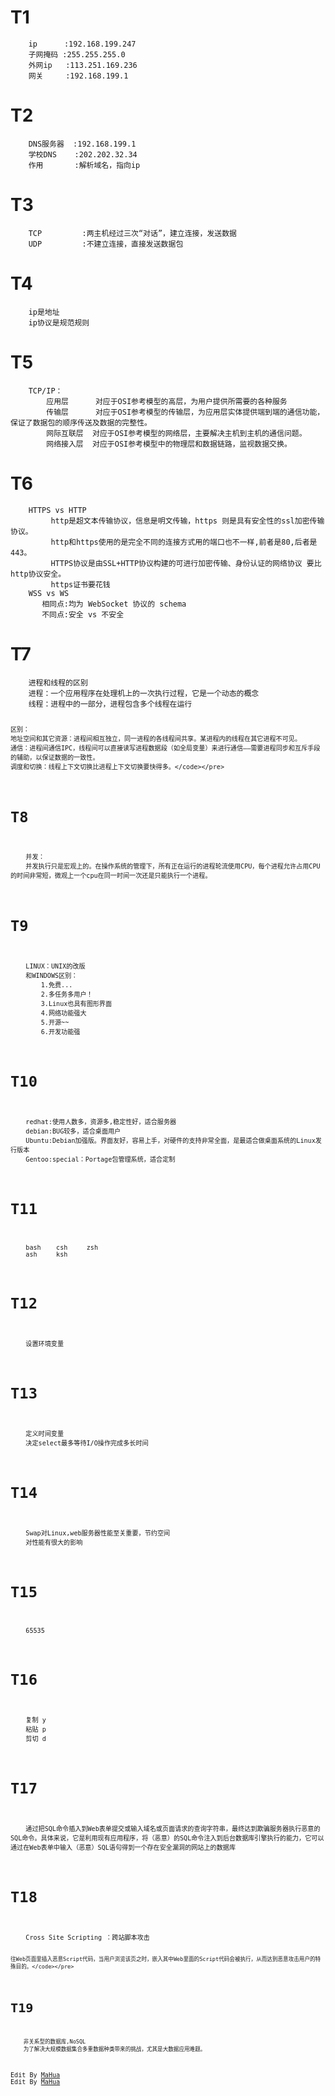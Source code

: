 <html lang="en"><head>
    <meta charset="UTF-8">
    <title></title>
<h1>T1</h1>
<pre><code>    ip      :192.168.199.247
    子网掩码 :255.255.255.0
    外网ip   :113.251.169.236
    网关     :192.168.199.1 </code></pre>
<h1>T2</h1>
<pre><code>    DNS服务器  :192.168.199.1
    学校DNS    :202.202.32.34
    作用       :解析域名，指向ip</code></pre>
<h1>T3</h1>
<pre><code>    TCP         :两主机经过三次“对话”，建立连接，发送数据
    UDP         :不建立连接，直接发送数据包</code></pre>
<h1>T4</h1>
<pre><code>    ip是地址 
    ip协议是规范规则</code></pre>
<h1>T5</h1>
<pre><code>    TCP/IP：
        应用层      对应于OSI参考模型的高层，为用户提供所需要的各种服务
        传输层      对应于OSI参考模型的传输层，为应用层实体提供端到端的通信功能，保证了数据包的顺序传送及数据的完整性。
        网际互联层  对应于OSI参考模型的网络层，主要解决主机到主机的通信问题。
        网络接入层  对应于OSI参考模型中的物理层和数据链路，监视数据交换。</code></pre>
<h1>T6</h1>
<pre><code>    HTTPS vs HTTP
         http是超文本传输协议，信息是明文传输，https 则是具有安全性的ssl加密传输协议。
         http和https使用的是完全不同的连接方式用的端口也不一样,前者是80,后者是443。
         HTTPS协议是由SSL+HTTP协议构建的可进行加密传输、身份认证的网络协议 要比http协议安全。 
         https证书要花钱
    WSS vs WS
       相同点:均为 WebSocket 协议的 schema
       不同点:安全 vs 不安全</code></pre>
<h1>T7</h1>
<pre><code>    进程和线程的区别
    进程：一个应用程序在处理机上的一次执行过程，它是一个动态的概念
    线程：进程中的一部分，进程包含多个线程在运行

    区别：
    地址空间和其它资源：进程间相互独立，同一进程的各线程间共享。某进程内的线程在其它进程不可见。
    通信：进程间通信IPC，线程间可以直接读写进程数据段（如全局变量）来进行通信——需要进程同步和互斥手段的辅助，以保证数据的一致性。
    调度和切换：线程上下文切换比进程上下文切换要快得多。</code></pre>
<h1>T8</h1>
<pre><code>    并发：
    并发执行只是宏观上的。在操作系统的管理下，所有正在运行的进程轮流使用CPU，每个进程允许占用CPU的时间非常短，微观上一个cpu在同一时间一次还是只能执行一个进程。</code></pre>
<h1>T9</h1>
<pre><code>    LINUX：UNIX的改版
    和WINDOWS区别：
        1.免费...
        2.多任务多用户！
        3.Linux也具有图形界面
        4.网络功能强大
        5.开源~~
        6.开发功能强</code></pre>
<h1>T10</h1>
<pre><code>    redhat:使用人数多，资源多,稳定性好，适合服务器
    debian:BUG较多，适合桌面用户
    Ubuntu:Debian加强版。界面友好，容易上手，对硬件的支持非常全面，是最适合做桌面系统的Linux发行版本
    Gentoo:special：Portage包管理系统，适合定制</code></pre>
<h1>T11</h1>
<pre><code>    bash    csh     zsh
    ash     ksh</code></pre>
<h1>T12</h1>
<pre><code>    设置环境变量</code></pre>
<h1>T13</h1>
<pre><code>    定义时间变量
    决定select最多等待I/O操作完成多长时间</code></pre>
<h1>T14</h1>
<pre><code>    Swap对Linux,web服务器性能至关重要，节约空间
    对性能有很大的影响</code></pre>
<h1>T15</h1>
<pre><code>    65535</code></pre>
<h1>T16</h1>
<pre><code>    复制 y
    粘贴 p
    剪切 d</code></pre>
<h1>T17</h1>
<pre><code>    通过把SQL命令插入到Web表单提交或输入域名或页面请求的查询字符串，最终达到欺骗服务器执行恶意的SQL命令。具体来说，它是利用现有应用程序，将（恶意）的SQL命令注入到后台数据库引擎执行的能力，它可以通过在Web表单中输入（恶意）SQL语句得到一个存在安全漏洞的网站上的数据库    </code></pre>
<h1>T18</h1>
<pre><code>    Cross Site Scripting ：跨站脚本攻击

    往Web页面里插入恶意Script代码，当用户浏览该页之时，嵌入其中Web里面的Script代码会被执行，从而达到恶意攻击用户的特殊目的。</code></pre>
<h1>T19</h1>
<pre><code>    非关系型的数据库,NoSQL
    为了解决大规模数据集合多重数据种类带来的挑战，尤其是大数据应用难题。</code></pre>
<p>Edit By <a href="http://mahua.jser.me">MaHua</a>
Edit By <a href="http://mahua.jser.me">MaHua</a></p>
</body></html>
